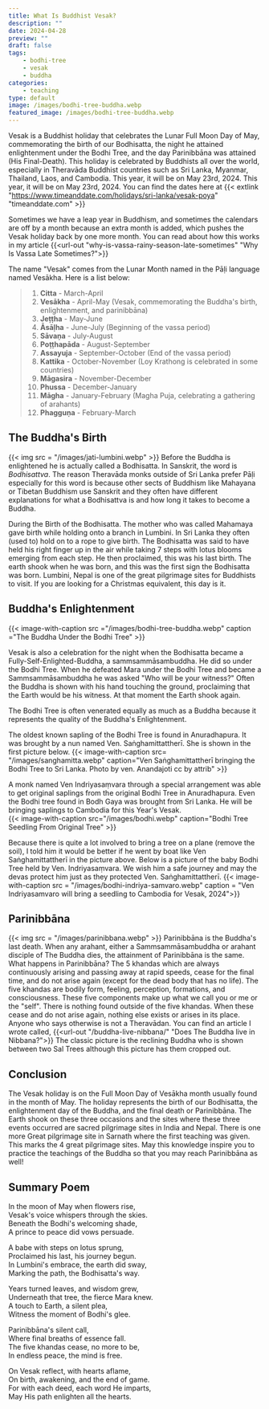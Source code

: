```yaml
---
title: What Is Buddhist Vesak?
description: ""
date: 2024-04-28
preview: ""
draft: false
tags:
    - bodhi-tree
    - vesak
    - buddha
categories:
    - teaching
type: default
image: /images/bodhi-tree-buddha.webp
featured_image: /images/bodhi-tree-buddha.webp
---
```


Vesak is a Buddhist holiday that celebrates the Lunar Full Moon Day of May, commemorating the birth of our Bodhisatta, the night he attained enlightenment under the Bodhi Tree, and the day Parinibbāna was attained (His Final-Death). This holiday is celebrated by Buddhists all over the world, especially in Theravāda Buddhist countries such as Sri Lanka, Myanmar, Thailand, Laos, and Cambodia. This year, it will be on May 23rd, 2024. This year, it will be on May 23rd, 2024.  You can find the dates here at {{< extlink "https://www.timeanddate.com/holidays/sri-lanka/vesak-poya" "timeanddate.com" >}}

Sometimes we have a leap year in Buddhism, and sometimes the calendars are off by a month because an extra month is added, which pushes the Vesak holiday back by one more month.  You can read about how this works in my article {{<url-out "why-is-vassa-rainy-season-late-sometimes" "Why Is Vassa Late Sometimes?">}} 

The name "Vesak" comes from the Lunar Month named in the Pāḷi language named Vesākha.  Here is a list below:
>1. **Citta** - March-April
>2. **Vesākha** - April-May (Vesak, commemorating the Buddha's birth, enlightenment, and parinibbāna)
>3. **Jeṭṭha** - May-June
>4. **Āsāḷha** - June-July (Beginning of the vassa period)
>5. **Sāvaṇa** - July-August
>6. **Poṭṭhapāda** - August-September
>7. **Assayuja** - September-October (End of the vassa period)
>8. **Kattika** - October-November (Loy Krathong is celebrated in some countries)
>9. **Māgasira** - November-December
>10. **Phussa** - December-January
>11. **Māgha** - January-February (Magha Puja, celebrating a gathering of arahants)
>12. **Phagguṇa** - February-March



## The Buddha's Birth
{{< img src = "/images/jati-lumbini.webp"  >}}
Before the Buddha is enlightened he is actually called a Bodhisatta.  In Sanskrit, the word is *Bodhisattva*.  The reason Theravāda monks outside of Sri Lanka prefer Pāḷi especially for this word is because other sects of Buddhism like Mahayana or Tibetan Buddhism use Sanskrit and they often have different explanations for what a Bodhisattva is and how long it takes to become a Buddha.

During the Birth of the Bodhisatta.  The mother who was called Mahamaya gave birth while holding onto a branch in Lumbini.  In Sri Lanka they often (used to) hold on to a rope to give birth.  The Bodhisatta was said to have held his right finger up in the air while taking 7 steps with lotus blooms emerging from each step.  He then proclaimed, this was his last birth.  The earth shook when he was born, and this was the first sign the Bodhisatta was born.  Lumbini, Nepal is one of the great pilgrimage sites for Buddhists to visit.  If you are looking for a Christmas equivalent, this day is it.

## Buddha's Enlightenment
{{< image-with-caption src ="/images/bodhi-tree-buddha.webp" caption ="The Buddha Under the Bodhi Tree" >}}

Vesak is also a celebration for the night when the Bodhisatta became a Fully-Self-Enlighted-Buddha, a sammsammāsambuddha.  He did so under the Bodhi Tree.  When he defeated Mara under the Bodhi Tree and became a Sammsammāsambuddha he was asked "Who will be your witness?"  Often the Buddha is shown with his hand touching the ground, proclaiming that the Earth would be his witness.  At that moment the Earth shook again.

The Bodhi Tree is often venerated equally as much as a Buddha because it represents the quality of the Buddha's Enlightenment.  

The oldest known sapling of the Bodhi Tree is found in Anuradhapura.  It was brought by a nun named Ven. Saṅghamittattherī.  She is shown in the first picture below.
{{< image-with-caption src= "/images/sanghamitta.webp"  caption="Ven Saṅghamittattherī bringing the Bodhi Tree to Sri Lanka.  Photo by ven. Anandajoti cc by attrib" >}}

A monk named Ven Indriyasaṃvara through a special arrangement was able to get original saplings from the original Bodhi Tree in Anuradhapura.  Even the Bodhi tree found in Bodh Gaya was brought from Sri Lanka.  He will be bringing saplings to Cambodia for this Year's Vesak.  
{{< image-with-caption src="/images/bodhi.webp" caption="Bodhi Tree Seedling From Original Tree" >}}


Because there is quite a lot involved to bring a tree on a plane (remove the soil), I told him it would be better if he went by boat like Ven Saṅghamittattherī in the picture above.  Below is a picture of the baby Bodhi Tree held by Ven. Indriyasaṃvara.  We wish him a safe journey and may the devas protect him just as they protected Ven. Saṅghamittattherī.
{{< image-with-caption  src = "/images/bodhi-indriya-samvaro.webp"  caption = "Ven Indriyasamvaro will bring a seedling to Cambodia for Vesak, 2024">}}

## Parinibbāna 
{{< img src = "/images/parinibbana.webp"  >}}
Parinibbāna is the Buddha's last death.  When any arahant, either a Sammsammāsambuddha or arahant disciple of The Buddha dies, the attainment of Parinibbāna is the same.  What happens in Parinibbāna?  The 5 khandas which are always continuously arising and passing away at rapid speeds, cease for the final time, and do not arise again (except for the dead body that has no life).  The five khandas are bodily form, feeling, perception, formations, and consciousness.  These five components make up what we call you or me or the "self".  There is nothing found outside of the five khandas.  When these cease and do not arise again, nothing else exists or arises in its place.  Anyone who says otherwise is not a Theravādan.  You can find an article I wrote called, {{<url-out "/buddha-live-nibbana/" "Does The Buddha live in Nibbana?">}}   The classic picture is the reclining Buddha who is shown between two Sal Trees although this picture has them cropped out.

## Conclusion
The Vesak holiday is on the Full Moon Day of Vesākha month usually found in the month of May.  The holiday represents the birth of our Bodhisatta, the enlightenment day of the Buddha, and the final death or Parinibbāna.  The Earth shook on these three occasions and the sites where these three events occurred are sacred pilgrimage sites in India and Nepal.  There is one more Great pilgrimage site in Sarnath where the first teaching was given.  This marks the 4 great pilgrimage sites.  May this knowledge inspire you to practice the teachings of the Buddha so that you may reach Parinibbāna as well! 

## Summary Poem
In the moon of May when flowers rise,  
Vesak's voice whispers through the skies.  
Beneath the Bodhi's welcoming shade,  
A prince to peace did vows persuade.

A babe with steps on lotus sprung,  
Proclaimed his last, his journey begun.  
In Lumbini's embrace, the earth did sway,  
Marking the path, the Bodhisatta's way.

Years turned leaves, and wisdom grew,  
Underneath that tree, the fierce Mara knew.  
A touch to Earth, a silent plea,  
Witness the moment of Bodhi's glee.

Parinibbāna's silent call,  
Where final breaths of essence fall.  
The five khandas cease, no more to be,  
In endless peace, the mind is free.

On Vesak reflect, with hearts aflame,  
On birth, awakening, and the end of game.  
For with each deed, each word He imparts,  
May His path enlighten all the hearts.
